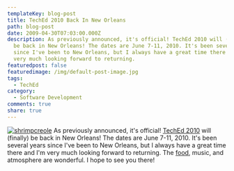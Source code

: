 ```yaml
---
templateKey: blog-post
title: TechEd 2010 Back In New Orleans
path: blog-post
date: 2009-04-30T07:03:00.000Z
description: As previously announced, it's official! TechEd 2010 will (finally)
  be back in New Orleans! The dates are June 7-11, 2010. It's been several years
  since I've been to New Orleans, but I always have a great time there and I'm
  very much looking forward to returning.
featuredpost: false
featuredimage: /img/default-post-image.jpg
tags:
  - TechEd
category:
  - Software Development
comments: true
share: true
---
```

[![shrimpcreole](/img/shrimpcreole_3.jpg)](http://mardi-gras-fun.com/mardi-gras-recipes-entrees.htm) As previously announced, it's official! [TechEd 2010](http://msteched.com/) will (finally) be back in New Orleans! The dates are June 7-11, 2010. It's been several years since I've been to New Orleans, but I always have a great time there and I'm very much looking forward to returning. The [food](http://mardi-gras-fun.com/mardi-gras-recipes-entrees.htm), music, and atmosphere are wonderful. I hope to see you there!
